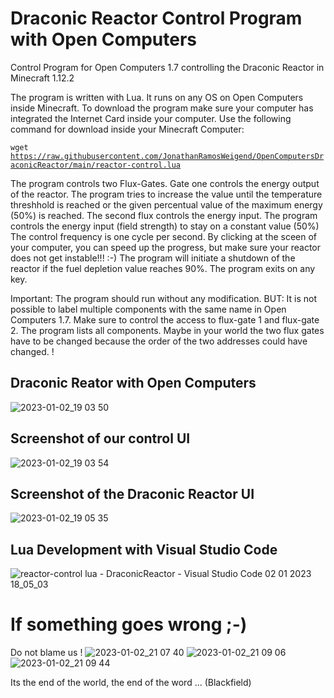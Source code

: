 # Draconic Reactor Control Program with Open Computers
Control Program for Open Computers 1.7 controlling the Draconic Reactor in Minecraft 1.12.2

The program is written with Lua. It runs on any OS on Open Computers inside Minecraft. To download the program make sure your computer has
integrated the Internet Card inside your computer. Use the following command for download inside your Minecraft Computer:

<code>wget https://raw.githubusercontent.com/JonathanRamosWeigend/OpenComputersDraconicReactor/main/reactor-control.lua</code>

The program controls two Flux-Gates. Gate one controls the energy output of the reactor. The program tries to increase the value until the temperature threshhold is reached or the given percentual value of the maximum energy (50%) is reached.
The second flux controls the energy input. The program controls the energy input (field strength) to stay on a constant value (50%)
The control frequency is one cycle per second. By clicking at the sceen of your computer, you can speed up the progress, but make sure your reactor does not get instable!!! :-)
The program will initiate a shutdown of the reactor if the fuel depletion value reaches 90%.
The program exits on any key.

Important:
The program should run without any modification. BUT:
It is not possible to label multiple components with the same name in Open Computers 1.7. Make sure to control the access to flux-gate 1 and flux-gate 2. The program lists all components. Maybe in your world the two flux gates have to be changed because the order of the two addresses could have changed. !

## Draconic Reator with Open Computers
![2023-01-02_19 03 50](https://user-images.githubusercontent.com/25133150/210278073-6dd45b48-a888-4dc4-9a76-66cf0ed50377.png)

## Screenshot of our control UI
![2023-01-02_19 03 54](https://user-images.githubusercontent.com/25133150/210278081-9fb6bd6e-e901-41df-9935-9651abdd75c6.png)

## Screenshot of the Draconic Reactor UI
![2023-01-02_19 05 35](https://user-images.githubusercontent.com/25133150/210278086-0f96605b-fc33-44c7-a995-096aa5fcf608.png)

## Lua Development with Visual Studio Code
![reactor-control lua - DraconicReactor - Visual Studio Code 02 01 2023 18_05_03](https://user-images.githubusercontent.com/25133150/210278088-8a23553f-f780-4037-862f-3ec755f44672.png)

# If something goes wrong ;-)
Do not blame us !
![2023-01-02_21 07 40](https://user-images.githubusercontent.com/25133150/210284077-10829990-8821-4348-bcb0-185ece212f77.png)
![2023-01-02_21 09 06](https://user-images.githubusercontent.com/25133150/210284063-860f5def-487f-4194-ab7c-a7a142fa90b6.png)
![2023-01-02_21 09 44](https://user-images.githubusercontent.com/25133150/210284065-8d13cf4d-baa8-4dbf-bbc4-2315a8f343a6.png)

Its the end of the world, the end of the word ...  (Blackfield)

